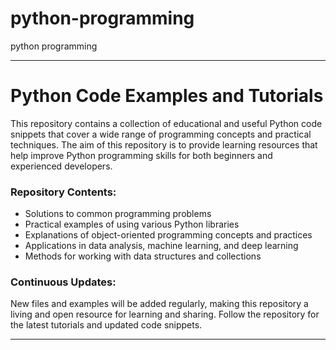 # python-programming
python programming




---

# Python Code Examples and Tutorials

This repository contains a collection of educational and useful Python code snippets that cover a wide range of programming concepts and practical techniques. The aim of this repository is to provide learning resources that help improve Python programming skills for both beginners and experienced developers.

### Repository Contents:
- Solutions to common programming problems
- Practical examples of using various Python libraries
- Explanations of object-oriented programming concepts and practices
- Applications in data analysis, machine learning, and deep learning
- Methods for working with data structures and collections

### Continuous Updates:
New files and examples will be added regularly, making this repository a living and open resource for learning and sharing. Follow the repository for the latest tutorials and updated code snippets.

---


